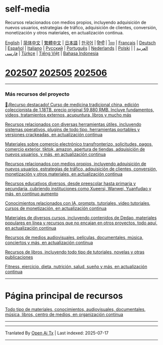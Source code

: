 # self-media
Recursos relacionados con medios propios, incluyendo adquisición de nuevos usuarios, estrategias de tráfico, adquisición de clientes, conversión, monetización y otros materiales, en actualización continua.

[English](https://openaitx.github.io/view.html?user=mswnlz&project=self-media&lang=en) | [简体中文](https://openaitx.github.io/view.html?user=mswnlz&project=self-media&lang=zh-CN) | [繁體中文](https://openaitx.github.io/view.html?user=mswnlz&project=self-media&lang=zh-TW) | [日本語](https://openaitx.github.io/view.html?user=mswnlz&project=self-media&lang=ja) | [한국어](https://openaitx.github.io/view.html?user=mswnlz&project=self-media&lang=ko) | [हिन्दी](https://openaitx.github.io/view.html?user=mswnlz&project=self-media&lang=hi) | [ไทย](https://openaitx.github.io/view.html?user=mswnlz&project=self-media&lang=th) | [Français](https://openaitx.github.io/view.html?user=mswnlz&project=self-media&lang=fr) | [Deutsch](https://openaitx.github.io/view.html?user=mswnlz&project=self-media&lang=de) | [Español](https://openaitx.github.io/view.html?user=mswnlz&project=self-media&lang=es) | [Italiano](https://openaitx.github.io/view.html?user=mswnlz&project=self-media&lang=it) | [Русский](https://openaitx.github.io/view.html?user=mswnlz&project=self-media&lang=ru) | [Português](https://openaitx.github.io/view.html?user=mswnlz&project=self-media&lang=pt) | [Nederlands](https://openaitx.github.io/view.html?user=mswnlz&project=self-media&lang=nl) | [Polski](https://openaitx.github.io/view.html?user=mswnlz&project=self-media&lang=pl) | [العربية](https://openaitx.github.io/view.html?user=mswnlz&project=self-media&lang=ar) | [فارسی](https://openaitx.github.io/view.html?user=mswnlz&project=self-media&lang=fa) | [Türkçe](https://openaitx.github.io/view.html?user=mswnlz&project=self-media&lang=tr) | [Tiếng Việt](https://openaitx.github.io/view.html?user=mswnlz&project=self-media&lang=vi) | [Bahasa Indonesia](https://openaitx.github.io/view.html?user=mswnlz&project=self-media&lang=id)



# [202507](https://raw.githubusercontent.com/mswnlz/self-media/main/202507.md) [202505](https://raw.githubusercontent.com/mswnlz/self-media/main/202505.md) [202506](https://raw.githubusercontent.com/mswnlz/self-media/main/202506.md)

---------------
### Más recursos del proyecto

[🎁¡Recurso destacado! Curso de medicina tradicional china, edición coleccionista de 1.18TB, precio original 59,880 RMB. Incluye fundamentos, videos, tratamientos externos, acupuntura, libros y mucho más](https://github.com/mswnlz/chinese-traditional)

[Recursos relacionados con diversas herramientas útiles, incluyendo sistemas operativos, plugins de todo tipo, herramientas portables y versiones crackeadas, en actualización continua](https://github.com/mswnlz/tools)


[Materiales sobre comercio electrónico transfronterizo, solicitudes, pagos, comercio exterior, tiktok, amazon, apertura de tiendas, adquisición de nuevos usuarios, y más, en actualización continua](https://github.com/mswnlz/cross-border)

[Recursos relacionados con medios propios, incluyendo adquisición de nuevos usuarios, estrategias de tráfico, adquisición de clientes, conversión, monetización y otros materiales, en actualización continua](https://github.com/mswnlz/self-media)

[ Recursos educativos diversos, desde preescolar hasta primaria y secundaria, cubriendo instituciones como Xueersi, Wanwei, Yuanfudao y más, en continuo aumento](https://github.com/mswnlz/edu-knowlege)

[Conocimientos relacionados con IA, prompts, tutoriales, video tutoriales, cursos de monetización, en actualización continua](https://github.com/mswnlz/AIknowledge)

[Materiales de diversos cursos, incluyendo contenidos de Dedao, materiales populares en línea y recursos que no encajan en otros proyectos, todo aquí, en actualización continua](https://github.com/mswnlz/curriculum)

[Recursos de medios audiovisuales, películas, documentales, música, conciertos y más, en actualización continua](https://github.com/mswnlz/movies)

[Recursos de libros, incluyendo todo tipo de tutoriales, novelas y otras publicaciones](https://github.com/mswnlz/book)


[Fitness, ejercicio, dieta, nutrición, salud, sueño y más, en actualización continua](https://github.com/mswnlz/healthy)


---------------

# Página principal de recursos
[Todo tipo de materiales, conocimientos, audiovisuales, documentales, música, libros, centro de medios, en organización continua](https://github.com/mswnlz)

---------------


---

Tranlated By [Open Ai Tx](https://github.com/OpenAiTx/OpenAiTx) | Last indexed: 2025-07-17

---